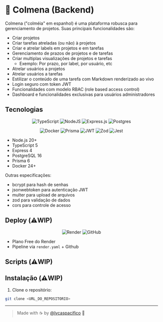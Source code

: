 # 🐝 Colmena (Backend)

Colmena ("colméia" em espanhol) é uma plataforma robusca para gerenciamento de projetos. Suas principais funcionalidades são:

- Criar projetos
- Criar tarefas atreladas (ou não) à projetos
- Criar e atrelar labels em projetos e em tarefas
- Gerenciamento de prazos de projetos e de tarefas
- Criar multiplas visualizações de projetos e tarefas
    - Exemplo: Por prazo, por label, por usuário, etc
- Atrelar usuários a projetos
- Atrelar usuários a tarefas
- Estilizar o conteúdo de uma tarefa com Markdown renderizado ao vivo
- Login seguro com token JWT
- Funcionalidades com modelo RBAC (role based access control)
- Dashboard e funcionalidades exclusivas para usuários administradores

## Tecnologias

<div align="center">

![TypeScript](https://img.shields.io/badge/typescript-%23323330.svg?style=for-the-badge&logo=typescript&logoColor=FFFFFF&color=2F74C0)
![NodeJS](https://img.shields.io/badge/node.js-6DA55F?style=for-the-badge&logo=node.js&logoColor=white)
![Express.js](https://img.shields.io/badge/express.js-%23404d59.svg?style=for-the-badge&logo=express&logoColor=%2361DAFB)
![Postgres](https://img.shields.io/badge/postgres-%23316192.svg?style=for-the-badge&logo=postgresql&logoColor=white)

![Docker](https://img.shields.io/badge/docker-%230db7ed.svg?style=for-the-badge&logo=docker&logoColor=white)
![Prisma](https://img.shields.io/badge/Prisma-3982CE?style=for-the-badge&logo=Prisma&logoColor=white)
![JWT](https://img.shields.io/badge/JWT-black?style=for-the-badge&logo=JSON%20web%20tokens)
![Zod](https://img.shields.io/badge/zod-%233068b7.svg?style=for-the-badge&logo=zod&logoColor=white)
![Jest](https://img.shields.io/badge/-jest-%23C21325?style=for-the-badge&logo=jest&logoColor=white)

</div>

- Node.js 20+
- TypeScript 5
- Express 4
- PostgreSQL 16
- Prisma 6
- Docker 24+

Outras especificações:

- bcrypt para hash de senhas
- jsonwebtoken para autenticação JWT
- multer para upload de arquivos
- zod para validação de dados
- cors para controle de acesso

## Deploy (⚠️WIP)
<div align="center">

![Render](https://img.shields.io/badge/Render-%46E3B7.svg?style=for-the-badge&logo=render&logoColor=white)
![GitHub](https://img.shields.io/badge/github-%23121011.svg?style=for-the-badge&logo=github&logoColor=white)

</div>

- Plano Free do Render
- Pipeline via `render.yaml` + Github

## Scripts (⚠️WIP)

## Instalação (⚠️WIP)

1. Clone o repositório:

```bash
git clone <URL_DO_REPOSITORIO>
````
---

> Made with ☕ by [@lvcaspacifico](https://github.com/lvcaspacifico) 👋